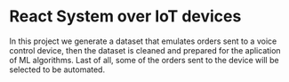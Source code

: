 # React System over IoT devices

In this project we generate a dataset that emulates orders sent to a voice control device, then the dataset is cleaned and prepared for the aplication of ML algorithms. Last of all, some of the orders sent to the device will be selected to be automated.
